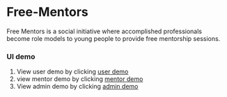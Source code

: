 # Free-Mentors
Free Mentors is a social initiative where accomplished professionals become role models to young people to provide free mentorship sessions. 
###  UI demo
1) View user   demo by clicking   [user demo](https://ramadhanbridge.github.io/Free-Mentors/UI/html/index.html)
2) view mentor demo by clicking [mentor demo](https://ramadhanbridge.github.io/Free-Mentors/UI/html/mentor.html)
3) View admin  demo by clicking  [admin demo](https://ramadhanbridge.github.io/Free-Mentors/UI/html/admin.html)
